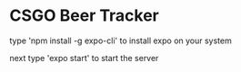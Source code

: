 # CSGO Beer Tracker

type 'npm install -g expo-cli' to install expo on your system

next type 'expo start' to start the server